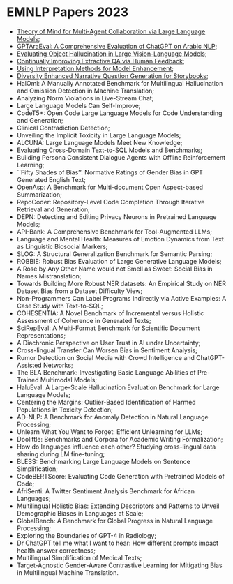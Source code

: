 # EMNLP Papers 2023

- [Theory of Mind for Multi-Agent Collaboration via Large Language Models](ufal-waterloo/emnlp-papers/Theory-of-Mind.pdf);
- [GPTAraEval: A Comprehensive Evaluation of ChatGPT on Arabic NLP](ufal-waterloo/emnlp-papers/GPTAraEval.pdf);
- [Evaluating Object Hallucination in Large Vision-Language Models](ufal-waterloo/emnlp-papers/Object-Hallucination.pdf);
- [Continually Improving Extractive QA via Human Feedback](ufal-waterloo/emnlp-papers/Improving-Extractive-QA.pdf);
- [Using Interpretation Methods for Model Enhancement](ufal-waterloo/emnlp-papers/Interpretation-Methods.pdf);
- [Diversity Enhanced Narrative Question Generation for Storybooks](ufal-waterloo/emnlp-papers/Storybooks.pdf);
- HalOmi: A Manually Annotated Benchmark for Multilingual Hallucination and Omission Detection in Machine Translation;
- Analyzing Norm Violations in Live-Stream Chat;
- Large Language Models Can Self-Improve;
- CodeT5+: Open Code Large Language Models for Code Understanding and Generation;
- Clinical Contradiction Detection;
- Unveiling the Implicit Toxicity in Large Language Models;
- ALCUNA: Large Language Models Meet New Knowledge;
- Evaluating Cross-Domain Text-to-SQL Models and Benchmarks;
- Building Persona Consistent Dialogue Agents with Offline Reinforcement Learning;
- ``Fifty Shades of Bias’’: Normative Ratings of Gender Bias in GPT Generated English Text;
- OpenAsp: A Benchmark for Multi-document Open Aspect-based Summarization;
- RepoCoder: Repository-Level Code Completion Through Iterative Retrieval and Generation;
- DEPN: Detecting and Editing Privacy Neurons in Pretrained Language Models;
- API-Bank: A Comprehensive Benchmark for Tool-Augmented LLMs;
- Language and Mental Health: Measures of Emotion Dynamics from Text as Linguistic Biosocial Markers;
- SLOG: A Structural Generalization Benchmark for Semantic Parsing;
- ROBBIE: Robust Bias Evaluation of Large Generative Language Models;
- A Rose by Any Other Name would not Smell as Sweet: Social Bias in Names Mistranslation;
- Towards Building More Robust NER datasets: An Empirical Study on NER Dataset Bias from a Dataset Difficulty View;
- Non-Programmers Can Label Programs Indirectly via Active Examples: A Case Study with Text-to-SQL;
- COHESENTIA: A Novel Benchmark of Incremental versus Holistic Assessment of Coherence in Generated Texts;
- SciRepEval: A Multi-Format Benchmark for Scientific Document Representations;
- A Diachronic Perspective on User Trust in AI under Uncertainty;
- Cross-lingual Transfer Can Worsen Bias in Sentiment Analysis;
- Rumor Detection on Social Media with Crowd Intelligence and ChatGPT-Assisted Networks;
- The BLA Benchmark: Investigating Basic Language Abilities of Pre-Trained Multimodal Models;
- HaluEval: A Large-Scale Hallucination Evaluation Benchmark for Large Language Models;
- Centering the Margins: Outlier-Based Identification of Harmed Populations in Toxicity Detection;
- AD-NLP: A Benchmark for Anomaly Detection in Natural Language Processing;
- Unlearn What You Want to Forget: Efficient Unlearning for LLMs;
- Doolittle: Benchmarks and Corpora for Academic Writing Formalization;
- How do languages influence each other? Studying cross-lingual data sharing during LM fine-tuning;
- BLESS: Benchmarking Large Language Models on Sentence Simplification;
- CodeBERTScore: Evaluating Code Generation with Pretrained Models of Code;
- AfriSenti: A Twitter Sentiment Analysis Benchmark for African Languages;
- Multilingual Holistic Bias: Extending Descriptors and Patterns to Unveil Demographic Biases in Languages at Scale;
- GlobalBench: A Benchmark for Global Progress in Natural Language Processing;
- Exploring the Boundaries of GPT-4 in Radiology;
- Dr ChatGPT tell me what I want to hear: How different prompts impact health answer correctness;
- Multilingual Simplification of Medical Texts;
- Target-Agnostic Gender-Aware Contrastive Learning for Mitigating Bias in Multilingual Machine Translation.  
